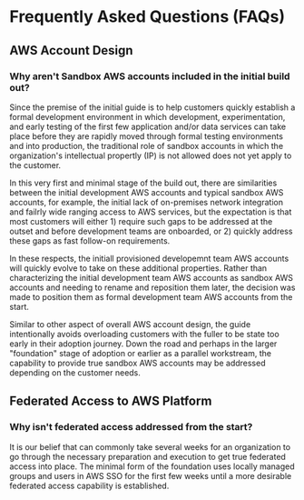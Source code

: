 # Frequently Asked Questions (FAQs)

## AWS Account Design

### Why aren't Sandbox AWS accounts included in the initial build out?

Since the premise of the initial guide is to help customers quickly establish a formal development environment in which development, experimentation, and early testing of the first few application and/or data services can take place before they are rapidly moved through formal testing environments and into production, the traditional role of sandbox accounts in which the organization's intellectual propertly (IP) is not allowed does not yet apply to the customer.

In this very first and minimal stage of the build out, there are similarities between the initial development AWS accounts and typical sandbox AWS accounts, for example, the initial lack of on-premises network integration and failrly wide ranging access to AWS services, but the expectation is that most customers will either 1) require such gaps to be addressed at the outset and before development teams are onboarded, or 2) quickly address these gaps as fast follow-on requirements.

In these respects, the initiall provisioned developemnt team AWS accounts will quickly evolve to take on these additional properties. Rather than characterizing the initial development team AWS accounts as sandbox AWS accounts and needing to rename and reposition them later, the decision was made to position them as formal development team AWS accounts from the start.

Similar to other aspect of overall AWS account design, the guide intentionally avoids overloading customers with the fuller to be state too early in their adoption journey. Down the road and perhaps in the larger "foundation" stage of adoption or earlier as a parallel workstream, the capability to provide true sandbox AWS accounts may be addressed depending on the customer needs.

## Federated Access to AWS Platform

### Why isn't federated access addressed from the start?

It is our belief that can commonly take several weeks for an organization to go through the necessary preparation and execution to get true federated access into place. The minimal form of the foundation uses locally managed groups and users in AWS SSO for the first few weeks until a more desirable federated access capability is established.
